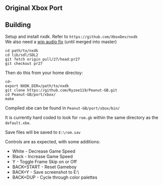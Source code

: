 ## Original Xbox Port

## Building

Setup and install nxdk. Refer to `https://github.com/XboxDev/nxdk`  
We also need a [wip audio fix](https://github.com/XboxDev/nxdk-sdl/pull/27) (until merged into master)
```
cd path/to/nxdk
cd lib/sdl/SDL2
git fetch origin pull/27/head:pr27
git checkout pr27
```

Then do this from your home directoy:  
```
cd~
export NXDK_DIR=/path/to/nxdk
git clone https://github.com/Ryzee119/Peanut-GB.git
cd Peanut-GB/port/xbox/
make
```
Compiled xbe can be found in `Peanut-GB/port/xbox/bin/`

It is currently hard coded to look for `rom.gb` within the same directory as the `default.xbe`.

Save files will be saved to `E:\rom.sav`

Controls are as expected, with some additions:

 - White - Decrease Game Speed
 - Black - Increase Game Speed
 - Y - Toggle Frame Skip on or Off
 - BACK+START - Reset Gameboy
 - BACK+Y - Save screenshot to E:\
  - BACK+DUP - Cycle through color palettes
